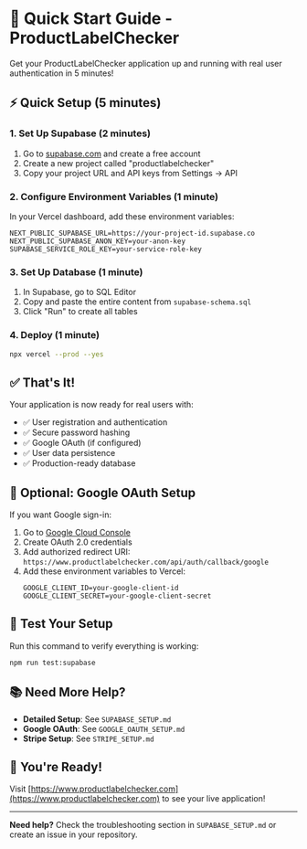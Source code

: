 # 🚀 Quick Start Guide - ProductLabelChecker

Get your ProductLabelChecker application up and running with real user authentication in 5 minutes!

## ⚡ Quick Setup (5 minutes)

### 1. Set Up Supabase (2 minutes)
1. Go to [supabase.com](https://supabase.com) and create a free account
2. Create a new project called "productlabelchecker"
3. Copy your project URL and API keys from Settings → API

### 2. Configure Environment Variables (1 minute)
In your Vercel dashboard, add these environment variables:

```
NEXT_PUBLIC_SUPABASE_URL=https://your-project-id.supabase.co
NEXT_PUBLIC_SUPABASE_ANON_KEY=your-anon-key
SUPABASE_SERVICE_ROLE_KEY=your-service-role-key
```

### 3. Set Up Database (1 minute)
1. In Supabase, go to SQL Editor
2. Copy and paste the entire content from `supabase-schema.sql`
3. Click "Run" to create all tables

### 4. Deploy (1 minute)
```bash
npx vercel --prod --yes
```

## ✅ That's It!

Your application is now ready for real users with:
- ✅ User registration and authentication
- ✅ Secure password hashing
- ✅ Google OAuth (if configured)
- ✅ User data persistence
- ✅ Production-ready database

## 🔧 Optional: Google OAuth Setup

If you want Google sign-in:

1. Go to [Google Cloud Console](https://console.cloud.google.com)
2. Create OAuth 2.0 credentials
3. Add authorized redirect URI: `https://www.productlabelchecker.com/api/auth/callback/google`
4. Add these environment variables to Vercel:
   ```
   GOOGLE_CLIENT_ID=your-google-client-id
   GOOGLE_CLIENT_SECRET=your-google-client-secret
   ```

## 🧪 Test Your Setup

Run this command to verify everything is working:
```bash
npm run test:supabase
```

## 📚 Need More Help?

- **Detailed Setup**: See `SUPABASE_SETUP.md`
- **Google OAuth**: See `GOOGLE_OAUTH_SETUP.md`
- **Stripe Setup**: See `STRIPE_SETUP.md`

## 🎉 You're Ready!

Visit [https://www.productlabelchecker.com](https://www.productlabelchecker.com) to see your live application!

---

**Need help?** Check the troubleshooting section in `SUPABASE_SETUP.md` or create an issue in your repository.